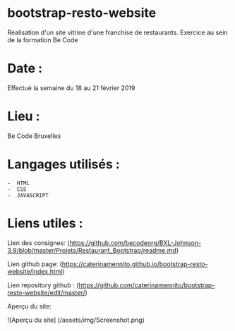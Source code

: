 # bootstrap-resto-website

Réalisation d'un site vitrine d'une franchise de restaurants. Exercice au sein de la formation Be Code

# Date :

Effectué la semaine du 18 au 21 février 2019

# Lieu :
Be Code Bruxelles

# Langages utilisés :

    -  HTML
    -  CSS
    -  JAVASCRIPT

# Liens utiles :

Lien des consignes: (https://github.com/becodeorg/BXL-Johnson-3.9/blob/master/Projets/Restaurant_Bootstrap/readme.md)

Lien github page: (https://caterinamennito.github.io/bootstrap-resto-website/index.html)

Lien repository github : (https://github.com/caterinamennito/bootstrap-resto-website/edit/master/)

Aperçu du site:

![Aperçu du site] (/assets/img/Screenshot.png)
